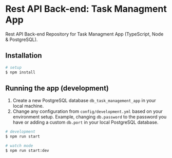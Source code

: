 # Rest API Back-end: Task Managment App

Rest API Back-end Repository for Task Managment App (TypeScript, Node & PostgreSQL).

## Installation

```bash
# setup
$ npm install
```

## Running the app (development)

1. Create a new PostgreSQL database `db_task_management_app` in your local machine.
1. Change any configuration from `config/development.yml` based on your environment setup. Example, changing `db.password` to the password you have or adding a custom `db.port` in your local PostgreSQL database.

```bash
# development
$ npm run start

# watch mode
$ npm run start:dev
```
